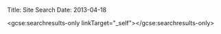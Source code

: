 Title: Site Search
Date: 2013-04-18

<script>
  (function() {
    var cx = '009936720657773785016:x3s2dszfj6s';
    var gcse = document.createElement('script');
    gcse.type = 'text/javascript';
    gcse.async = true;
    gcse.src = 'https://cse.google.com/cse.js?cx=' + cx;
    var s = document.getElementsByTagName('script')[0];
    s.parentNode.insertBefore(gcse, s);
  })();
</script>
<gcse:searchresults-only linkTarget="_self"></gcse:searchresults-only>
